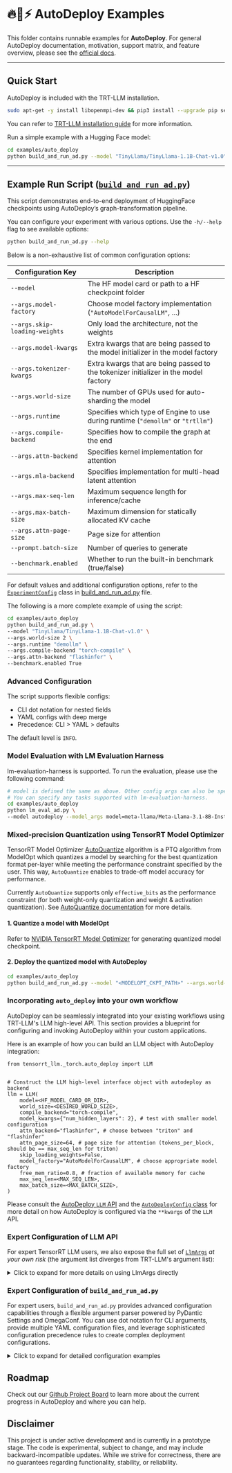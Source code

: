 # 🔥🚀⚡ AutoDeploy Examples

This folder contains runnable examples for **AutoDeploy**. For general AutoDeploy documentation, motivation, support matrix, and feature overview, please see the [official docs](https://nvidia.github.io/TensorRT-LLM/torch/auto_deploy/auto-deploy.html).

______________________________________________________________________

## Quick Start

AutoDeploy is included with the TRT-LLM installation.

```bash
sudo apt-get -y install libopenmpi-dev && pip3 install --upgrade pip setuptools && pip3 install tensorrt_llm
```

You can refer to [TRT-LLM installation guide](https://github.com/NVIDIA/TensorRT-LLM/blob/main/docs/source/installation/linux.md) for more information.

Run a simple example with a Hugging Face model:

```bash
cd examples/auto_deploy
python build_and_run_ad.py --model "TinyLlama/TinyLlama-1.1B-Chat-v1.0"
```

______________________________________________________________________

## Example Run Script ([`build_and_run_ad.py`](./build_and_run_ad.py))

This script demonstrates end-to-end deployment of HuggingFace checkpoints using AutoDeploy’s graph-transformation pipeline.

You can configure your experiment with various options. Use the `-h/--help` flag to see available options:

```bash
python build_and_run_ad.py --help
```

Below is a non-exhaustive list of common configuration options:

| Configuration Key | Description |
|-------------------|-------------|
| `--model` | The HF model card or path to a HF checkpoint folder |
| `--args.model-factory` | Choose model factory implementation (`"AutoModelForCausalLM"`, ...) |
| `--args.skip-loading-weights` | Only load the architecture, not the weights |
| `--args.model-kwargs` | Extra kwargs that are being passed to the model initializer in the model factory |
| `--args.tokenizer-kwargs` | Extra kwargs that are being passed to the tokenizer initializer in the model factory |
| `--args.world-size` | The number of GPUs used for auto-sharding the model |
| `--args.runtime` | Specifies which type of Engine to use during runtime (`"demollm"` or `"trtllm"`) |
| `--args.compile-backend` | Specifies how to compile the graph at the end |
| `--args.attn-backend` | Specifies kernel implementation for attention |
| `--args.mla-backend` | Specifies implementation for multi-head latent attention |
| `--args.max-seq-len` | Maximum sequence length for inference/cache |
| `--args.max-batch-size` | Maximum dimension for statically allocated KV cache |
| `--args.attn-page-size` | Page size for attention |
| `--prompt.batch-size` | Number of queries to generate |
| `--benchmark.enabled` | Whether to run the built-in benchmark (true/false) |

For default values and additional configuration options, refer to the [`ExperimentConfig`](./build_and_run_ad.py) class in [build_and_run_ad.py](./build_and_run_ad.py) file.

The following is a more complete example of using the script:

```bash
cd examples/auto_deploy
python build_and_run_ad.py \
--model "TinyLlama/TinyLlama-1.1B-Chat-v1.0" \
--args.world-size 2 \
--args.runtime "demollm" \
--args.compile-backend "torch-compile" \
--args.attn-backend "flashinfer" \
--benchmark.enabled True
```

### Advanced Configuration

The script supports flexible configs:

- CLI dot notation for nested fields
- YAML configs with deep merge
- Precedence: CLI > YAML > defaults

The default level is `INFO`.

### Model Evaluation with LM Evaluation Harness

lm-evaluation-harness is supported. To run the evaluation, please use the following command:

```bash
# model is defined the same as above. Other config args can also be specified in the model_args (comma separated).
# You can specify any tasks supported with lm-evaluation-harness.
cd examples/auto_deploy
python lm_eval_ad.py \
--model autodeploy --model_args model=meta-llama/Meta-Llama-3.1-8B-Instruct,world_size=2 --tasks mmlu
```

### Mixed-precision Quantization using TensorRT Model Optimizer

TensorRT Model Optimizer [AutoQuantize](https://nvidia.github.io/TensorRT-Model-Optimizer/reference/generated/modelopt.torch.quantization.model_quant.html#modelopt.torch.quantization.model_quant.auto_quantize) algorithm is a PTQ algorithm from ModelOpt which quantizes a model by searching for the best quantization format per-layer while meeting the performance constraint specified by the user. This way, `AutoQuantize` enables to trade-off model accuracy for performance.

Currently `AutoQuantize` supports only `effective_bits` as the performance constraint (for both weight-only quantization and weight & activation quantization). See
[AutoQuantize documentation](https://nvidia.github.io/TensorRT-Model-Optimizer/reference/generated/modelopt.torch.quantization.model_quant.html#modelopt.torch.quantization.model_quant.auto_quantize) for more details.

#### 1. Quantize a model with ModelOpt

Refer to [NVIDIA TensorRT Model Optimizer](https://github.com/NVIDIA/TensorRT-Model-Optimizer/blob/main/examples/llm_autodeploy/README.md) for generating quantized model checkpoint.

#### 2. Deploy the quantized model with AutoDeploy

```bash
cd examples/auto_deploy
python build_and_run_ad.py --model "<MODELOPT_CKPT_PATH>" --args.world-size 1
```

### Incorporating `auto_deploy` into your own workflow

AutoDeploy can be seamlessly integrated into your existing workflows using TRT-LLM's LLM high-level API. This section provides a blueprint for configuring and invoking AutoDeploy within your custom applications.

Here is an example of how you can build an LLM object with AutoDeploy integration:

```
from tensorrt_llm._torch.auto_deploy import LLM


# Construct the LLM high-level interface object with autodeploy as backend
llm = LLM(
    model=<HF_MODEL_CARD_OR_DIR>,
    world_size=<DESIRED_WORLD_SIZE>,
    compile_backend="torch-compile",
    model_kwargs={"num_hidden_layers": 2}, # test with smaller model configuration
    attn_backend="flashinfer", # choose between "triton" and "flashinfer"
    attn_page_size=64, # page size for attention (tokens_per_block, should be == max_seq_len for triton)
    skip_loading_weights=False,
    model_factory="AutoModelForCausalLM", # choose appropriate model factory
    free_mem_ratio=0.8, # fraction of available memory for cache
    max_seq_len=<MAX_SEQ_LEN>,
    max_batch_size=<MAX_BATCH_SIZE>,
)

```

Please consult the [AutoDeploy `LLM` API](../../tensorrt_llm/_torch/auto_deploy/llm.py) and the
[`AutoDeployConfig` class](../../tensorrt_llm/_torch/auto_deploy/llm_args.py)
for more detail on how AutoDeploy is configured via the `**kwargs` of the `LLM` API.

### Expert Configuration of LLM API

For expert TensorRT LLM users, we also expose the full set of [`LlmArgs`](../../tensorrt_llm/_torch/auto_deploy/llm_args.py)
*at your own risk* (the argument list diverges from TRT-LLM's argument list):

<details>
<summary>Click to expand for more details on using LlmArgs directly</summary>

- All config fields that are used by the AutoDeploy core pipeline (i.e. the `InferenceOptimizer`) are
  _exclusively_ exposed in the [`AutoDeployConfig` class](../../tensorrt_llm/_torch/auto_deploy/llm_args.py).
  Please make sure to refer to those first.
- For expert users we expose the full set of [`LlmArgs`](../../tensorrt_llm/_torch/auto_deploy/llm_args.py)
  that can be used to configure the [AutoDeploy `LLM` API](../../tensorrt_llm/_torch/auto_deploy/llm.py) including runtime options.
- Note that some fields in the full [`LlmArgs`](../../tensorrt_llm/_torch/auto_deploy/llm_args.py)
  object are overlapping, duplicated, and/or _ignored_ in AutoDeploy, particularly arguments
  pertaining to configuring the model itself since AutoDeploy's model ingestion+optimize pipeline
  significantly differs from the default manual workflow in TensorRT-LLM.
- However, with the proper care the full [`LlmArgs`](../../tensorrt_llm/_torch/auto_deploy/llm_args.py)
  objects can be used to configure advanced runtime options in TensorRT-LLM.
- Note that any valid field can be simply provided as keyword argument ("`**kwargs`") to the
  [AutoDeploy `LLM` API](../../tensorrt_llm/_torch/auto_deploy/llm.py).

</details>

### Expert Configuration of `build_and_run_ad.py`

For expert users, `build_and_run_ad.py` provides advanced configuration capabilities through a flexible argument parser powered by PyDantic Settings and OmegaConf. You can use dot notation for CLI arguments, provide multiple YAML configuration files, and leverage sophisticated configuration precedence rules to create complex deployment configurations.

<details>
<summary>Click to expand for detailed configuration examples</summary>

#### CLI Arguments with Dot Notation

The script supports flexible CLI argument parsing using dot notation to modify nested configurations dynamically. You can target any field in both the [`ExperimentConfig`](./build_and_run_ad.py) and nested [`AutoDeployConfig`](../../tensorrt_llm/_torch/auto_deploy/llm_args.py)/[`LlmArgs`](../../tensorrt_llm/_torch/auto_deploy/llm_args.) objects:

```bash
# Configure model parameters
# NOTE: config values like num_hidden_layers are automatically resolved into the appropriate nested
# dict value ``{"args": {"model_kwargs": {"num_hidden_layers": 10}}}`` although not explicitly
# specified as CLI arg
python build_and_run_ad.py \
  --model "meta-llama/Meta-Llama-3.1-8B-Instruct" \
  --args.model-kwargs.num-hidden-layers=10 \
  --args.model-kwargs.hidden-size=2048 \
  --args.tokenizer-kwargs.padding-side=left

# Configure runtime and backend settings
python build_and_run_ad.py \
  --model "TinyLlama/TinyLlama-1.1B-Chat-v1.0" \
  --args.world-size=2 \
  --args.compile-backend=torch-opt \
  --args.attn-backend=flashinfer

# Configure prompting and benchmarking
python build_and_run_ad.py \
  --model "microsoft/phi-4" \
  --prompt.batch-size=4 \
  --prompt.sp-kwargs.max-tokens=200 \
  --prompt.sp-kwargs.temperature=0.7 \
  --benchmark.enabled=true \
  --benchmark.bs=8 \
  --benchmark.isl=1024
```

#### YAML Configuration Files

Both [`ExperimentConfig`](./build_and_run_ad.py) and [`AutoDeployConfig`](../../tensorrt_llm/_torch/auto_deploy/llm_args.py)/[`LlmArgs`](../../tensorrt_llm/_torch/auto_deploy/llm_args.py) inherit from [`DynamicYamlMixInForSettings`](../../tensorrt_llm/_torch/auto_deploy/utils/_config.py), enabling you to provide multiple YAML configuration files that are automatically deep-merged at runtime.

Create a YAML configuration file (e.g., `my_config.yaml`):

```yaml
# my_config.yaml
args:
  model_kwargs:
    num_hidden_layers: 12
    hidden_size: 1024
  world_size: 4
  max_seq_len: 2048
  max_batch_size: 16
  transforms:
    detect_sharding:
      support_partial_config: true
    insert_cached_attention:
      backend: triton
    compile_model:
      backend: torch-compile

prompt:
  batch_size: 8
  sp_kwargs:
    max_tokens: 150
    temperature: 0.8
    top_k: 50
```

Create an additional override file (e.g., `production.yaml`):

```yaml
# production.yaml
args:
  world_size: 8
  max_batch_size: 32
  transforms:
    compile_model:
      backend: torch-opt
```

Then use these configurations:

```bash
# Using single YAML config
python build_and_run_ad.py \
  --model "meta-llama/Meta-Llama-3.1-8B-Instruct" \
  --yaml-extra my_config.yaml

# Using multiple YAML configs (deep merged in order, later files have higher priority)
python build_and_run_ad.py \
  --model "meta-llama/Meta-Llama-3.1-8B-Instruct" \
  --yaml-extra my_config.yaml production.yaml

# Targeting nested AutoDeployConfig with separate YAML
python build_and_run_ad.py \
  --model "meta-llama/Meta-Llama-3.1-8B-Instruct" \
  --yaml-extra my_config.yaml \
  --args.yaml-extra autodeploy_overrides.yaml
```

#### Configuration Precedence and Deep Merging

The configuration system follows a strict precedence order where higher priority sources override lower priority ones:

1. **CLI Arguments** (highest priority) - Direct command line arguments
1. **YAML Extra Configs** - Files specified via `--yaml-extra` and `--args.yaml-extra`
1. **YAML Default Config** - (**do not change**) Files specified via `--yaml-default` and `--args.yaml-default`
1. **Default Settings** (lowest priority) - Built-in defaults from the config classes

**Deep Merging**: Unlike simple overwriting, deep merging intelligently combines nested dictionaries recursively. For example:

```yaml
# Base config
args:
  model_kwargs:
    num_hidden_layers: 10
    hidden_size: 1024
  max_seq_len: 2048
```

```yaml
# Override config
args:
  model_kwargs:
    hidden_size: 2048  # This will override
    # num_hidden_layers: 10 remains unchanged
  world_size: 4  # This gets added
```

**Nested Config Behavior**: When using nested configurations, outer YAML configs become init settings for inner objects, giving them higher precedence:

```bash
# The outer yaml-extra affects the entire ExperimentConfig
# The inner args.yaml-extra affects only the AutoDeployConfig
python build_and_run_ad.py \
  --model "meta-llama/Meta-Llama-3.1-8B-Instruct" \
  --yaml-extra experiment_config.yaml \
  --args.yaml-extra autodeploy_config.yaml \
  --args.world-size=8  # CLI override beats both YAML configs
```

#### Built-in Default Configuration

Both [`AutoDeployConfig`](../../tensorrt_llm/_torch/auto_deploy/llm_args.py) and [`LlmArgs`](../../tensorrt_llm/_torch/auto_deploy/llm_args.py) classes automatically load a built-in [`default.yaml`](../../tensorrt_llm/_torch/auto_deploy/config/default.yaml) configuration file that provides sensible defaults for the AutoDeploy inference optimizer pipeline. This file is specified via the [`yaml_default`](../../tensorrt_llm/_torch/auto_deploy/llm_args.py) field and defines default transform configurations for graph optimization stages.

The built-in defaults are automatically merged with your configurations at the lowest priority level, ensuring that your custom settings always override the defaults. You can inspect the current default configuration to understand the baseline transform pipeline:

```bash
# View the default configuration
cat tensorrt_llm/_torch/auto_deploy/config/default.yaml

# Override specific transform settings
python build_and_run_ad.py \
  --model "TinyLlama/TinyLlama-1.1B-Chat-v1.0" \
  --args.transforms.export-to-gm.strict=true
```

As indicated before, this can be overwritten via the `yaml_default` (`--yaml-default`) field but note that this will overwrite the entire Inference Optimizer pipeline.

</details>

## Roadmap

Check out our [Github Project Board](https://github.com/orgs/NVIDIA/projects/83) to learn more about
the current progress in AutoDeploy and where you can help.

## Disclaimer

This project is under active development and is currently in a prototype stage. The code is experimental, subject to change, and may include backward-incompatible updates. While we strive for correctness, there are no guarantees regarding functionality, stability, or reliability.

